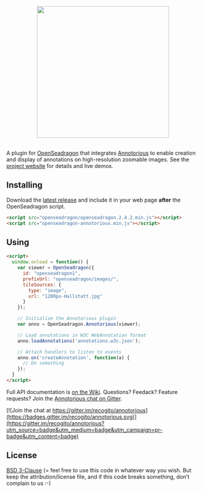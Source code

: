 <p align="center">
  <img width="345" src="https://raw.githubusercontent.com/recogito/annotorious-openseadragon/master/annotorious-osd-stylized.png" />
  <br/><br/>
</p>

A plugin for [OpenSeadragon](https://openseadragon.github.io/) that integrates [Annotorious](https://github.com/recogito/annotorious)
to enable creation and display of annotations on high-resolution zoomable images. See the 
[project website](https://recogito.github.io/site/annotorious/) for details and live demos.

## Installing

Download the [latest release](https://github.com/recogito/annotorious-openseadragon/releases/latest)
and include it in your web page __after__ the OpenSeadragon script.

```html
<script src="openseadragon/openseadragon.2.4.2.min.js"></script>
<script src="openseadragon-annotorious.min.js"></script>
```

## Using

```html
<script>
  window.onload = function() {
    var viewer = OpenSeadragon({
      id: "openseadragon1",
      prefixUrl: "openseadragon/images/",
      tileSources: {
        type: "image",
        url: "1280px-Hallstatt.jpg"
      }
    });

    // Initialize the Annotorious plugin
    var anno = OpenSeadragon.Annotorious(viewer);

    // Load annotations in W3C WebAnnotation format
    anno.loadAnnotations('annotations.w3c.json');

    // Attach handlers to listen to events
    anno.on('createAnnotation', function(a) {
      // Do something
    });
  }
</script>
```

Full API documentation is [on the Wiki](https://github.com/recogito/annotorious-openseadragon/wiki). Questions? Feedack? Feature requests? Join the [Annotorious chat on Gitter](https://gitter.im/recogito/annotorious).

[![Join the chat at https://gitter.im/recogito/annotorious](https://badges.gitter.im/recogito/annotorious.svg)](https://gitter.im/recogito/annotorious?utm_source=badge&utm_medium=badge&utm_campaign=pr-badge&utm_content=badge)

## License

[BSD 3-Clause](LICENSE) (= feel free to use this code in whatever way
you wish. But keep the attribution/license file, and if this code
breaks something, don't complain to us :-)


